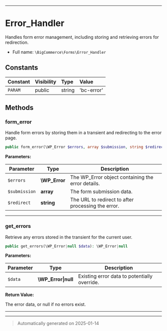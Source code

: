 ***

# Error_Handler

Handles form error management, including storing and retrieving errors for redirection.



* Full name: `\BigCommerce\Forms\Error_Handler`


## Constants

| Constant | Visibility | Type | Value |
|:---------|:-----------|:-----|:------|
|`PARAM`|public|string|&#039;bc-error&#039;|


## Methods


### form_error

Handle form errors by storing them in a transient and redirecting to the error page.

```php
public form_error(\WP_Error $errors, array $submission, string $redirect = &#039;&#039;): void
```








**Parameters:**

| Parameter | Type | Description |
|-----------|------|-------------|
| `$errors` | **\WP_Error** | The WP_Error object containing the error details. |
| `$submission` | **array** | The form submission data. |
| `$redirect` | **string** | The URL to redirect to after processing the error. |





***

### get_errors

Retrieve any errors stored in the transient for the current user.

```php
public get_errors(\WP_Error|null $data): \WP_Error|null
```








**Parameters:**

| Parameter | Type | Description |
|-----------|------|-------------|
| `$data` | **\WP_Error&#124;null** | Existing error data to potentially override. |


**Return Value:**

The error data, or null if no errors exist.




***


***
> Automatically generated on 2025-01-14
